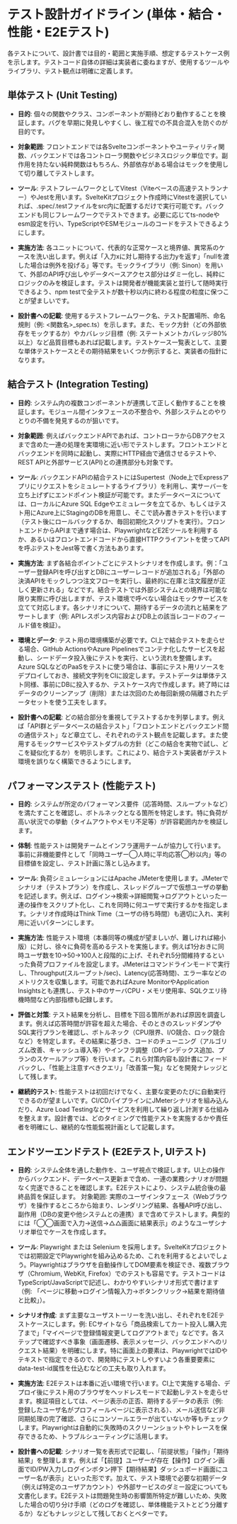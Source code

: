# テスト設計ガイドライン (単体・結合・性能・E2Eテスト)

各テストについて、設計書では目的・範囲と実施手順、想定するテストケース例を示します。テストコード自体の詳細は実装者に委ねますが、使用するツールやライブラリ、テスト観点は明確に定義します。

## 単体テスト (Unit Testing)

 - **目的**: 個々の関数やクラス、コンポーネントが期待どおり動作することを検証します。バグを早期に発見しやすくし、後工程での不具合混入を防ぐのが目的です。

 - **対象範囲**: フロントエンドでは各Svelteコンポーネントやユーティリティ関数、バックエンドでは各コントローラ関数やビジネスロジック単位です。副作用を持たない純粋関数はもちろん、外部依存がある場合はモックを使用して切り離してテストします。

 - **ツール**: テストフレームワークとしてVitest（Viteベースの高速テストランナー）やJestを用います。SvelteKitプロジェクト作成時にVitestを選択していれば、.spec/.testファイルをsrc内に配置するだけで実行可能です。バックエンドも同じフレームワークでテストできます。必要に応じてts-nodeやesm設定を行い、TypeScriptやESMモジュールのコードをテストできるようにします。

 - **実施方法**: 各ユニットについて、代表的な正常ケースと境界値、異常系のケースを洗い出します。例えば「入力xに対し期待する出力yを返す」「nullを渡した場合は例外を投げる」等です。モックライブラリ（例: Sinon）を用いて、外部のAPI呼び出しやデータベースアクセス部分はダミー化し、純粋にロジックのみを検証します。テストは開発者が機能実装と並行して随時実行できるよう、npm testで全テストが数十秒以内に終わる程度の粒度に保つことが望ましいです。

  - **設計書への記載**: 使用するテストフレームワーク名、テスト配置場所、命名規則（例: <関数名>_spec.ts）を示します。また、モック方針（どの外部依存をモックするか）やカバレッジ目標（例: ステートメントカバレッジ80%以上）など品質目標もあれば記載します。テストケース一覧表として、主要な単体テストケースとその期待結果をいくつか例示すると、実装者の指針になります。

## 結合テスト (Integration Testing)

 - **目的**: システム内の複数コンポーネントが連携して正しく動作することを検証します。モジュール間インタフェースの不整合や、外部システムとのやりとりの不備を発見するのが狙いです。

 - **対象範囲**: 例えばバックエンドAPIであれば、コントローラからDBアクセスまで含めた一連の処理を実環境に近い形でテストします。フロントエンドとバックエンドを同時に起動し、実際にHTTP経由で通信させるテストや、REST APIと外部サービス(API)との連携部分も対象です。

 - **ツール**: バックエンドAPIの結合テストにはSupertest（Node上でExpressアプリにリクエストをシミュレートするライブラリ）を利用し、実サーバーを立ち上げずにエンドポイント検証が可能です。またデータベースについては、ローカルにAzure SQL Edgeやエミュレータを立てるか、もしくはテスト用にAzure上にStagingのDBを用意し、そこで読み書きテストを行います（テスト後にロールバックするか、毎回初期化スクリプトを実行）。フロントエンドからAPIまで通す場合は、PlaywrightなどE2Eツールを利用するか、あるいはフロントエンドコードから直接HTTPクライアントを使ってAPIを呼ぶテストをJest等で書く方法もあります。

 - **実施方法**: まず各結合ポイントごとにテストシナリオを作成します。例：「ユーザー登録APIを呼び出すとDBにユーザーレコードが追加される」「外部の決済APIをモックしつつ注文フローを実行し、最終的に在庫と注文履歴が正しく更新される」などです。結合テストでは外部システムとの境界は可能な限り実際に呼び出しますが、テスト環境で呼べない場合はモックサービスを立てて対応します。各シナリオについて、期待するデータの流れと結果をアサートします（例: APIレスポンス内容およびDB上の該当レコードのフィールド値を検証）。

 - **環境とデータ**: テスト用の環境構築が必要です。CI上で結合テストを走らせる場合、GitHub ActionsやAzure Pipelinesでコンテナ化したサービスを起動し、シードデータ投入後にテストを実行、という流れを整備します。Azure SQLなどのPaaSをテストに使う場合は、事前にテスト用リソースをデプロイしておき、接続文字列をCIに設定します。テストデータは単体テスト同様、事前にDBに投入するか、テストケース内で作成します。終了時にはデータのクリーンアップ（削除）または次回のため毎回新規の隔離されたデータセットを使う工夫をします。

 - **設計書への記載**: どの結合部分を重視してテストするかを列挙します。例えば「API群とデータベースの結合テスト」「フロントエンドとバックエンド間の通信テスト」など章立てし、それぞれのテスト観点を記載します。また使用するモックサービスやテストダブルの方針（どこの結合を実物で試し、どこを疑似化するか）を明示します。これにより、結合テスト実装者がテスト環境を誤りなく構築できるようにします。

## パフォーマンステスト (性能テスト)

 - **目的**: システムが所定のパフォーマンス要件（応答時間、スループットなど）を満たすことを確認し、ボトルネックとなる箇所を特定します。特に負荷が高い状況での挙動（タイムアウトやメモリ不足等）が許容範囲内かを検証します。

 - **体制**: 性能テストは開発チームとインフラ運用チームが協力して行います。事前に非機能要件として「同時ユーザー◯人時に平均応答◯秒以内」等の目標値を設定し、テスト計画に落とし込みます。

 - **ツール**: 負荷シミュレーションにはApache JMeterを使用します。JMeterでシナリオ（テストプラン）を作成し、スレッドグループで仮想ユーザの挙動を記述します。例えば、ログイン→検索→詳細閲覧→ログアウトといった一連の操作をスクリプト化し、これを同時に何ユーザで実行するかを指定します。シナリオ作成時はThink Time（ユーザの待ち時間）も適切に入れ、実利用に近いパターンにします。

 - **実施方法**: 性能テスト環境（本番同等の構成が望ましいが、難しければ縮小版）に対し、徐々に負荷を高めるテストを実施します。例えば1分おきに同時ユーザ数を10→50→100人と段階的に上げ、それぞれ5分間維持するといった負荷プロファイルを設定します。JMeterはコマンドラインモードで実行し、Throughput(スループット/sec)、Latency(応答時間)、エラー率などのメトリクスを収集します。可能であればAzure MonitorやApplication Insightsとも連携し、テスト中のサーバCPU・メモリ使用率、SQLクエリ待機時間など内部指標も記録します。

 - **評価と対策**: テスト結果を分析し、目標を下回る箇所があれば原因を調査します。例えば応答時間が許容を超えた場合、そのときのスレッドダンプやSQL実行プランを確認し、ボトルネック（CPU限界、I/O競合、ロック競合など）を特定します。その結果に基づき、コードのチューニング（アルゴリズム改善、キャッシュ導入等）やインフラ調整（DBインデックス追加、プランのスケールアップ等）を行います。これら対策内容も設計書にフィードバックし、「性能上注意すべきクエリ」「改善策一覧」などを開発ナレッジとして残します。

 - **継続的テスト**: 性能テストは初回だけでなく、主要な変更のたびに自動実行できるのが望ましいです。CI/CDパイプラインにJMeterシナリオを組み込んだり、Azure Load Testingなどサービスを利用して繰り返し計測する仕組みを整えます。設計書では、どのタイミングで性能テストを実施するかや責任者を明確にし、継続的な性能監視計画として記載します。

## エンドツーエンドテスト (E2Eテスト, UIテスト)

 - **目的**: システム全体を通した動作を、ユーザ視点で検証します。UI上の操作からバックエンド、データベース更新まで含め、一連の業務シナリオが問題なく完遂できることを確認します。E2Eテストにより、システム統合後の最終品質を保証します。
対象範囲: 実際のユーザインタフェース（Webブラウザ）を操作するところから始まり、レンダリング結果、各種API呼び出し、副作用（DBの変更や他システムとの連携）まで含めてテストします。典型的には「◯◯画面で入力→送信→△△画面に結果表示」のようなユーザシナリオ単位でケースを作成します。

 - **ツール**: Playwright または Selenium を採用します。SvelteKitプロジェクトでは初期設定でPlaywrightを組み込めるため、これを利用するとよいでしょう。Playwrightはブラウザを自動操作してDOM要素を検証でき、複数ブラウザ（Chromium, WebKit, Firefox）でのテストも容易です。テストコードはTypeScript/JavaScriptで記述し、わかりやすいシナリオ形式で書けます（例: 「ページに移動→ログイン情報入力→ボタンクリック→結果を期待値と比較」）。

 - **シナリオ作成**: まず主要なユーザストーリーを洗い出し、それぞれをE2Eテストケースにします。例: ECサイトなら「商品検索してカート投入し購入完了まで」「マイページで登録情報変更してログアウトまで」などです。各ステップで確認すべき事象（画面遷移、表示メッセージ、バックエンドへのリクエスト結果）を明確にします。特に画面上の要素は、PlaywrightではIDやテキストで指定できるので、開発時にテストしやすいよう各重要要素にdata-test-id属性を仕込むなどの工夫も取り入れます。

 - **実施方法**: E2Eテストは本番に近い環境で行います。CI上で実施する場合、デプロイ後にテスト用のブラウザをヘッドレスモードで起動しテストを走らせます。検証項目としては、ページ表示の正否、期待するデータの表示（例: 登録したユーザ名がプロフィールページに表示される）、メール送信など非同期処理の完了確認、さらにコンソールエラーが出ていないか等もチェックします。Playwrightは自動的に失敗時のスクリーンショットやトレースを保存できるため、トラブルシューティングに活用します。

 - **設計書への記載**: シナリオ一覧を表形式で記載し、「前提状態」「操作」「期待結果」を整理します。例えば「【前提】ユーザーが存在【操作】ログイン画面でID/PW入力しログインボタン押下【期待結果】ダッシュボード画面にユーザー名が表示」といった形です。加えて、テスト環境で必要な初期データ（例えば特定のユーザアカウント）や外部サービスのダミー設定についても文書化します。E2Eテストは問題発生時の影響箇所特定が難しいため、失敗した場合の切り分け手順（どのログを確認し、単体機能テストとどう分離するか）などもナレッジとして残しておくとベターです。
